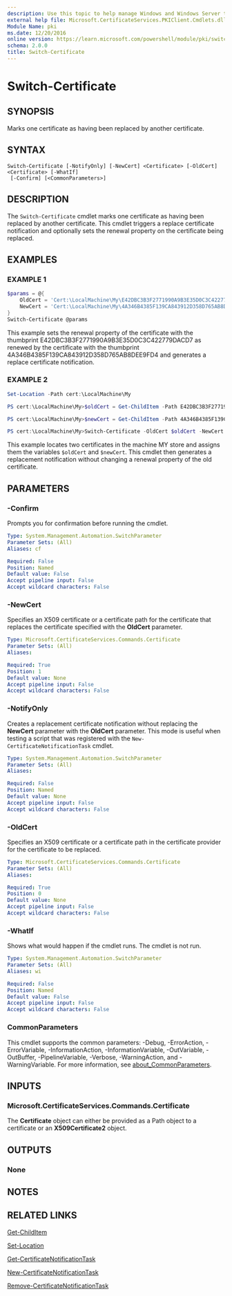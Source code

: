```yaml
---
description: Use this topic to help manage Windows and Windows Server technologies with Windows PowerShell.
external help file: Microsoft.CertificateServices.PKIClient.Cmdlets.dll-Help.xml
Module Name: pki
ms.date: 12/20/2016
online version: https://learn.microsoft.com/powershell/module/pki/switch-certificate?view=windowsserver2022-ps&wt.mc_id=ps-gethelp
schema: 2.0.0
title: Switch-Certificate
---
```


# Switch-Certificate

## SYNOPSIS

Marks one certificate as having been replaced by another certificate.

## SYNTAX

```
Switch-Certificate [-NotifyOnly] [-NewCert] <Certificate> [-OldCert] <Certificate> [-WhatIf]
 [-Confirm] [<CommonParameters>]
```

## DESCRIPTION

The `Switch-Certificate` cmdlet marks one certificate as having been replaced by another
certificate. This cmdlet triggers a replace certificate notification and optionally sets the renewal
property on the certificate being replaced.

## EXAMPLES

### EXAMPLE 1

```powershell
$params = @{
    OldCert = 'Cert:\LocalMachine\My\E42DBC3B3F2771990A9B3E35D0C3C422779DACD7'
    NewCert = 'Cert:\LocalMachine\My\4A346B4385F139CA843912D358D765AB8DEE9FD4'
}
Switch-Certificate @params
```

This example sets the renewal property of the certificate with the thumbprint
E42DBC3B3F2771990A9B3E35D0C3C422779DACD7 as renewed by the certificate with the thumbprint
4A346B4385F139CA843912D358D765AB8DEE9FD4 and generates a replace certificate notification.

### EXAMPLE 2

```powershell
Set-Location -Path cert:\LocalMachine\My

PS cert:\LocalMachine\My>$oldCert = Get-ChildItem -Path E42DBC3B3F2771990A9B3E35D0C3C422779DACD7

PS cert:\LocalMachine\My>$newCert = Get-ChildItem -Path 4A346B4385F139CA843912D358D765AB8DEE9FD4

PS cert:\LocalMachine\My>Switch-Certificate -OldCert $oldCert -NewCert $newCert -NotifyOnly
```

This example locates two certificates in the machine MY store and assigns them the variables
`$oldCert` and `$newCert`. This cmdlet then generates a replacement notification without changing a
renewal property of the old certificate.

## PARAMETERS

### -Confirm

Prompts you for confirmation before running the cmdlet.

```yaml
Type: System.Management.Automation.SwitchParameter
Parameter Sets: (All)
Aliases: cf

Required: False
Position: Named
Default value: False
Accept pipeline input: False
Accept wildcard characters: False
```

### -NewCert

Specifies an X509 certificate or a certificate path for the certificate that replaces the
certificate specified with the **OldCert** parameter.

```yaml
Type: Microsoft.CertificateServices.Commands.Certificate
Parameter Sets: (All)
Aliases: 

Required: True
Position: 1
Default value: None
Accept pipeline input: False
Accept wildcard characters: False
```

### -NotifyOnly

Creates a replacement certificate notification without replacing the **NewCert** parameter with the
**OldCert** parameter. This mode is useful when testing a script that was registered with the
`New-CertificateNotificationTask` cmdlet.

```yaml
Type: System.Management.Automation.SwitchParameter
Parameter Sets: (All)
Aliases: 

Required: False
Position: Named
Default value: None
Accept pipeline input: False
Accept wildcard characters: False
```

### -OldCert

Specifies an X509 certificate or a certificate path in the certificate provider for the certificate
to be replaced.

```yaml
Type: Microsoft.CertificateServices.Commands.Certificate
Parameter Sets: (All)
Aliases: 

Required: True
Position: 0
Default value: None
Accept pipeline input: False
Accept wildcard characters: False
```

### -WhatIf

Shows what would happen if the cmdlet runs.
The cmdlet is not run.

```yaml
Type: System.Management.Automation.SwitchParameter
Parameter Sets: (All)
Aliases: wi

Required: False
Position: Named
Default value: False
Accept pipeline input: False
Accept wildcard characters: False
```

### CommonParameters

This cmdlet supports the common parameters: -Debug, -ErrorAction, -ErrorVariable,
-InformationAction, -InformationVariable, -OutVariable, -OutBuffer, -PipelineVariable, -Verbose,
-WarningAction, and -WarningVariable. For more information, see
[about_CommonParameters](https://go.microsoft.com/fwlink/?LinkID=113216).

## INPUTS

### Microsoft.CertificateServices.Commands.Certificate

The **Certificate** object can either be provided as a Path object to a certificate or an
**X509Certificate2** object.

## OUTPUTS

### None

## NOTES

## RELATED LINKS

[Get-ChildItem](https://go.microsoft.com/fwlink/?LinkId=290488)

[Set-Location](https://go.microsoft.com/fwlink/?LinkID=293912)

[Get-CertificateNotificationTask](./Get-CertificateNotificationTask.md)

[New-CertificateNotificationTask](./New-CertificateNotificationTask.md)

[Remove-CertificateNotificationTask](./Remove-CertificateNotificationTask.md)
